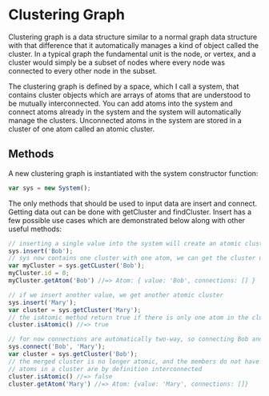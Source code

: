 Clustering Graph
================
Clustering graph is a data structure similar to a normal graph data structure with that difference that it automatically manages a kind of object called the cluster. In a typical graph the fundamental unit is the node, or vertex, and a cluster would simply be a subset of nodes where every node was connected to every other node in the subset. 

The clustering graph is defined by a space, which I call a system, that contains cluster objects which are arrays of atoms that are understood to be mutually interconnected. You can add atoms into the system and connect atoms already in the system and the system will automatically manage the clusters. Unconnected atoms in the system are stored in a cluster of one atom called an atomic cluster.

Methods
-------

A new clustering graph is instantiated with the system constructor function:
```javascript
var sys = new System();
```
The only methods that should be used to input data are insert and connect. Getting data out can be done with getCluster and findCluster. Insert has a few possible use cases which are demonstrated below along with other useful methods:
```javascript
// inserting a single value into the system will create an atomic cluster
sys.insert('Bob');
// sys now contains one cluster with one atom, we can get the cluster using the value we passed in:
var myCluster = sys.getCLuster('Bob');
myCluster.id = 0;
myCluster.getAtom('Bob') //=> Atom: { value: 'Bob', connections: [] }

// if we insert another value, we get another atomic cluster
sys.insert('Mary');
var cluster = sys.getCluster('Mary');
// the isAtomic method return true if there is only one atom in the cluster
cluster.isAtomic() //=> true

// for now connections are automatically two-way, so connecting Bob and Mary will merge their clusters
sys.connect('Bob', 'Mary');
var cluster = sys.getCluster('Bob');
// the merged cluster is no longer atomic, and the members do not have connections because
// atoms in a cluster are by definition interconnected
cluster.isAtomic() //=> false
cluster.getAtom('Mary') //=> Atom: {value: 'Mary', connections: []}
```